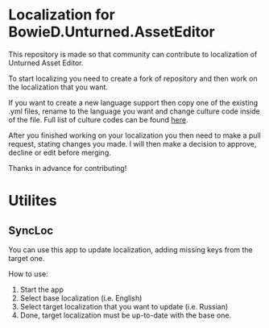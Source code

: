 # Localization for BowieD.Unturned.AssetEditor

This repository is made so that community can contribute to localization of Unturned Asset Editor.

To start localizing you need to create a fork of repository and then work on the localization that you want.

If you want to create a new language support then copy one of the existing .yml files, rename to the language you want and change culture code inside of the file. Full list of culture codes can be found [here](https://azuliadesigns.com/c-sharp-tutorials/list-net-culture-country-codes/).

After you finished working on your localization you then need to make a pull request, stating changes you made. I will then make a decision to approve, decline or edit before merging.

Thanks in advance for contributing!

# Utilites

## SyncLoc

You can use this app to update localization, adding missing keys from the target one.

How to use:
1. Start the app
2. Select base localization (i.e. English)
3. Select target localization that you want to update (i.e. Russian)
4. Done, target localization must be up-to-date with the base one.
